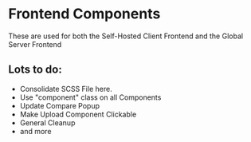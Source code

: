 # Frontend Components

These are used for both the Self-Hosted Client Frontend and the Global Server Frontend

## Lots to do:
 - Consolidate SCSS File here.
 - Use "component" class on all Components
 - Update Compare Popup
 - Make Upload Component Clickable
 - General Cleanup
 - and more
